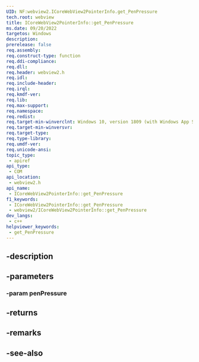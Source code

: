 ```yaml
---
UID: NF:webview2.ICoreWebView2PointerInfo.get_PenPressure
tech.root: webview
title: ICoreWebView2PointerInfo::get_PenPressure
ms.date: 09/20/2022
targetos: Windows
description: 
prerelease: false
req.assembly: 
req.construct-type: function
req.ddi-compliance: 
req.dll: 
req.header: webview2.h
req.idl: 
req.include-header: 
req.irql: 
req.kmdf-ver: 
req.lib: 
req.max-support: 
req.namespace: 
req.redist: 
req.target-min-winverclnt: Windows 10, version 1809 (with Windows App SDK 1.1 or later)
req.target-min-winversvr: 
req.target-type: 
req.type-library: 
req.umdf-ver: 
req.unicode-ansi: 
topic_type:
 - apiref
api_type:
 - COM
api_location:
 - webview2.h
api_name:
 - ICoreWebView2PointerInfo::get_PenPressure
f1_keywords:
 - ICoreWebView2PointerInfo::get_PenPressure
 - webview2/ICoreWebView2PointerInfo::get_PenPressure
dev_langs:
 - c++
helpviewer_keywords:
 - get_PenPressure
---
```


## -description

## -parameters

### -param penPressure

## -returns

## -remarks

## -see-also

